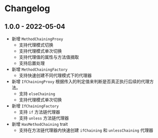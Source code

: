 # Changelog

## 1.0.0 - 2022-05-04

- 新增 `MethodChainingProxy` 
  - 支持代理模式切换
  - 支持代理模式单次切换
  - 支持代理值的属性与方法值摘取
  - 支持后置处理
- 新增 `MethodChainingFactory` 
  - 支持快速创建不同代理模式下的代理器
- 新增 `IfChainingProxy` 根据传入的判定值来判断是否真正执行后续的代理方法。 
  - 支持 `elseChaining`
  - 支持代理模式单次切换
- 新增 `IfChainingFactory` 
  - 支持 `if` 方法链代理器
  - 支持 `unless` 方法链代理器
- 新增 `HasMethodChaining` trait
  - 支持在方法链代理器内快速创建 `ifChaining` 和 `unlessChaining` 代理器
